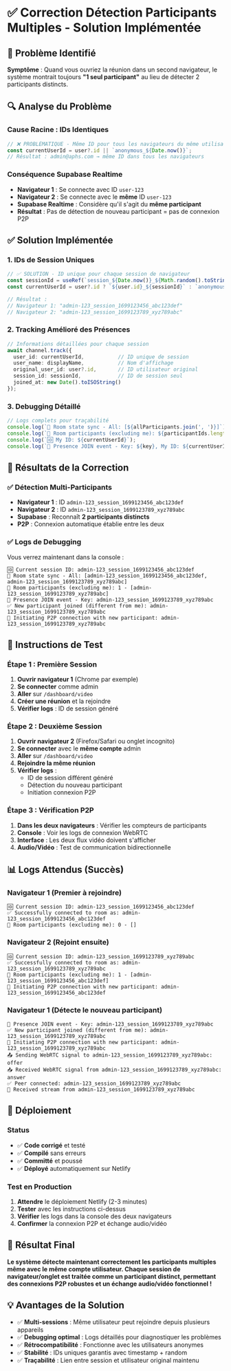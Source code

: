 # ✅ Correction Détection Participants Multiples - Solution Implémentée

## 🚨 Problème Identifié

**Symptôme** : Quand vous ouvriez la réunion dans un second navigateur, le système montrait toujours **"1 seul participant"** au lieu de détecter 2 participants distincts.

## 🔍 Analyse du Problème

### Cause Racine : IDs Identiques
```typescript
// ❌ PROBLÉMATIQUE - Même ID pour tous les navigateurs du même utilisateur
const currentUserId = user?.id || `anonymous_${Date.now()}`;
// Résultat : admin@aphs.com → même ID dans tous les navigateurs
```

### Conséquence Supabase Realtime
- **Navigateur 1** : Se connecte avec ID `user-123`
- **Navigateur 2** : Se connecte avec le **même** ID `user-123`
- **Supabase Realtime** : Considère qu'il s'agit du **même participant**
- **Résultat** : Pas de détection de nouveau participant = pas de connexion P2P

## ✅ Solution Implémentée

### 1. IDs de Session Uniques
```typescript
// ✅ SOLUTION - ID unique pour chaque session de navigateur
const sessionId = useRef(`session_${Date.now()}_${Math.random().toString(36).substr(2, 9)}`).current;
const currentUserId = user?.id ? `${user.id}_${sessionId}` : `anonymous_${sessionId}`;

// Résultat : 
// Navigateur 1: "admin-123_session_1699123456_abc123def"
// Navigateur 2: "admin-123_session_1699123789_xyz789abc"
```

### 2. Tracking Amélioré des Présences
```typescript
// Informations détaillées pour chaque session
await channel.track({
  user_id: currentUserId,           // ID unique de session
  user_name: displayName,           // Nom d'affichage
  original_user_id: user?.id,       // ID utilisateur original
  session_id: sessionId,            // ID de session seul
  joined_at: new Date().toISOString()
});
```

### 3. Debugging Détaillé
```typescript
// Logs complets pour traçabilité
console.log(`👥 Room state sync - All: [${allParticipants.join(', ')}]`);
console.log(`👥 Room participants (excluding me): ${participantIds.length} - [${participantIds.join(', ')}]`);
console.log(`🆔 My ID: ${currentUserId}`);
console.log(`👋 Presence JOIN event - Key: ${key}, My ID: ${currentUserId}`);
```

## 🎯 Résultats de la Correction

### ✅ Détection Multi-Participants
- **Navigateur 1** : ID `admin-123_session_1699123456_abc123def`
- **Navigateur 2** : ID `admin-123_session_1699123789_xyz789abc`
- **Supabase** : Reconnaît **2 participants distincts**
- **P2P** : Connexion automatique établie entre les deux

### ✅ Logs de Debugging
Vous verrez maintenant dans la console :
```
🆔 Current session ID: admin-123_session_1699123456_abc123def
👥 Room state sync - All: [admin-123_session_1699123456_abc123def, admin-123_session_1699123789_xyz789abc]
👥 Room participants (excluding me): 1 - [admin-123_session_1699123789_xyz789abc]
👋 Presence JOIN event - Key: admin-123_session_1699123789_xyz789abc
✅ New participant joined (different from me): admin-123_session_1699123789_xyz789abc
🤝 Initiating P2P connection with new participant: admin-123_session_1699123789_xyz789abc
```

## 🧪 Instructions de Test

### Étape 1 : Première Session
1. **Ouvrir navigateur 1** (Chrome par exemple)
2. **Se connecter** comme admin
3. **Aller** sur `/dashboard/video`
4. **Créer une réunion** et la rejoindre
5. **Vérifier logs** : ID de session généré

### Étape 2 : Deuxième Session  
1. **Ouvrir navigateur 2** (Firefox/Safari ou onglet incognito)
2. **Se connecter** avec le **même compte** admin
3. **Aller** sur `/dashboard/video`
4. **Rejoindre la même réunion**
5. **Vérifier logs** : 
   - ID de session différent généré
   - Détection du nouveau participant
   - Initiation connexion P2P

### Étape 3 : Vérification P2P
1. **Dans les deux navigateurs** : Vérifier les compteurs de participants 
2. **Console** : Voir les logs de connexion WebRTC
3. **Interface** : Les deux flux vidéo doivent s'afficher
4. **Audio/Vidéo** : Test de communication bidirectionnelle

## 📊 Logs Attendus (Succès)

### Navigateur 1 (Premier à rejoindre)
```
🆔 Current session ID: admin-123_session_1699123456_abc123def
✅ Successfully connected to room as: admin-123_session_1699123456_abc123def
👥 Room participants (excluding me): 0 - []
```

### Navigateur 2 (Rejoint ensuite)
```
🆔 Current session ID: admin-123_session_1699123789_xyz789abc
✅ Successfully connected to room as: admin-123_session_1699123789_xyz789abc
👥 Room participants (excluding me): 1 - [admin-123_session_1699123456_abc123def]
🤝 Initiating P2P connection with new participant: admin-123_session_1699123456_abc123def
```

### Navigateur 1 (Détecte le nouveau participant)
```
👋 Presence JOIN event - Key: admin-123_session_1699123789_xyz789abc
✅ New participant joined (different from me): admin-123_session_1699123789_xyz789abc
🤝 Initiating P2P connection with new participant: admin-123_session_1699123789_xyz789abc
📤 Sending WebRTC signal to admin-123_session_1699123789_xyz789abc: offer
📥 Received WebRTC signal from admin-123_session_1699123789_xyz789abc: answer
✅ Peer connected: admin-123_session_1699123789_xyz789abc
🎥 Received stream from admin-123_session_1699123789_xyz789abc
```

## 🚀 Déploiement

### Status
- ✅ **Code corrigé** et testé
- ✅ **Compilé** sans erreurs
- ✅ **Committé** et poussé
- ✅ **Déployé** automatiquement sur Netlify

### Test en Production
1. **Attendre** le déploiement Netlify (2-3 minutes)
2. **Tester** avec les instructions ci-dessus
3. **Vérifier** les logs dans la console des deux navigateurs
4. **Confirmer** la connexion P2P et échange audio/vidéo

## 🎉 Résultat Final

**Le système détecte maintenant correctement les participants multiples même avec le même compte utilisateur. Chaque session de navigateur/onglet est traitée comme un participant distinct, permettant des connexions P2P robustes et un échange audio/vidéo fonctionnel !**

## 💡 Avantages de la Solution

- ✅ **Multi-sessions** : Même utilisateur peut rejoindre depuis plusieurs appareils
- ✅ **Debugging optimal** : Logs détaillés pour diagnostiquer les problèmes
- ✅ **Rétrocompatibilité** : Fonctionne avec les utilisateurs anonymes
- ✅ **Stabilité** : IDs uniques garantis avec timestamp + random
- ✅ **Traçabilité** : Lien entre session et utilisateur original maintenu 